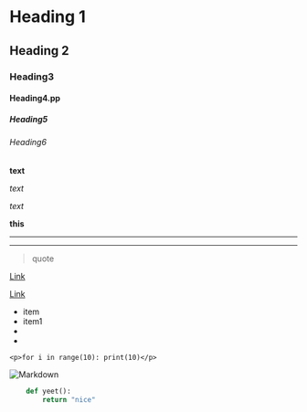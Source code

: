# Heading 1
## Heading 2
### Heading3
#### Heading4.pp
##### Heading5
###### Heading6

__text__

_text_

*text*

**this**

- - -

___

> quote

[Link](showme.com)

[Link](showme.com "Traversy")

* item
* item1
 *
 *

`<p>for i in range(10):
print(10)</p> `

![Markdown](https://markdown-here.com/img/icon256.png)

```python
	def yeet():
		return "nice"
```


